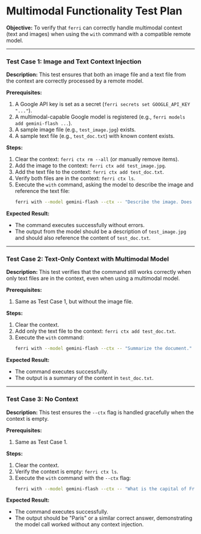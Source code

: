 # Multimodal Functionality Test Plan

**Objective:** To verify that `ferri` can correctly handle multimodal context (text and images) when using the `with` command with a compatible remote model.

---

### **Test Case 1: Image and Text Context Injection**

**Description:** This test ensures that both an image file and a text file from the context are correctly processed by a remote model.

**Prerequisites:**
1.  A Google API key is set as a secret (`ferri secrets set GOOGLE_API_KEY "..."`).
2.  A multimodal-capable Google model is registered (e.g., `ferri models add gemini-flash ...`).
3.  A sample image file (e.g., `test_image.jpg`) exists.
4.  A sample text file (e.g., `test_doc.txt`) with known content exists.

**Steps:**
1.  Clear the context: `ferri ctx rm --all` (or manually remove items).
2.  Add the image to the context: `ferri ctx add test_image.jpg`.
3.  Add the text file to the context: `ferri ctx add test_doc.txt`.
4.  Verify both files are in the context: `ferri ctx ls`.
5.  Execute the `with` command, asking the model to describe the image and reference the text file:
    ```bash
    ferri with --model gemini-flash --ctx -- "Describe the image. Does it relate to the content in the document?"
    ```

**Expected Result:**
- The command executes successfully without errors.
- The output from the model should be a description of `test_image.jpg` and should also reference the content of `test_doc.txt`.

---

### **Test Case 2: Text-Only Context with Multimodal Model**

**Description:** This test verifies that the command still works correctly when only text files are in the context, even when using a multimodal model.

**Prerequisites:**
1.  Same as Test Case 1, but without the image file.

**Steps:**
1.  Clear the context.
2.  Add only the text file to the context: `ferri ctx add test_doc.txt`.
3.  Execute the `with` command:
    ```bash
    ferri with --model gemini-flash --ctx -- "Summarize the document."
    ```

**Expected Result:**
- The command executes successfully.
- The output is a summary of the content in `test_doc.txt`.

---

### **Test Case 3: No Context**

**Description:** This test ensures the `--ctx` flag is handled gracefully when the context is empty.

**Prerequisites:**
1.  Same as Test Case 1.

**Steps:**
1.  Clear the context.
2.  Verify the context is empty: `ferri ctx ls`.
3.  Execute the `with` command with the `--ctx` flag:
    ```bash
    ferri with --model gemini-flash --ctx -- "What is the capital of France?"
    ```

**Expected Result:**
- The command executes successfully.
- The output should be "Paris" or a similar correct answer, demonstrating the model call worked without any context injection.
